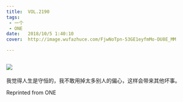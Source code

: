 ```yaml
---
title:	VOL.2190
tags:
 - 一个
 - ONE
date:	2018/10/5 1:40:10
cover:	http://image.wufazhuce.com/FjwNoTpn-53GE1eyfmMo-DU8E_MM

---
```

![](http://image.wufazhuce.com/FjwNoTpn-53GE1eyfmMo-DU8E_MM)
---

我觉得人生是守恒的，我不敢用掉太多别人的偏心，这样会带来其他坏事。
 
Reprinted from ONE

